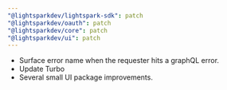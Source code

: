 ```yaml
---
"@lightsparkdev/lightspark-sdk": patch
"@lightsparkdev/oauth": patch
"@lightsparkdev/core": patch
"@lightsparkdev/ui": patch
---
```


* Surface error name when the requester hits a graphQL error.
* Update Turbo
* Several small UI package improvements.
